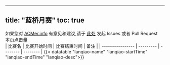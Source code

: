 
---
title: "蓝桥月赛"
toc: true
---

如果您对 [ACMer.info](https://acmer.info/) 有意见和建议,请于 [此处](https://github.com/acmerindex/acmer-info) 发起 Issues 或者 Pull Request
<br/>
<span>本页点击量<span id="busuanzi_value_page_pv"></span>
<br/>
| 比赛名          | 比赛开始时间      | 比赛结束时间     |  备注     |
| ---------------- | --------- | -------- | -------- |
{{< datatable "lanqiao-name" "lanqiao-startTime" "lanqiao-endTime" "lanqiao-desc">}}
